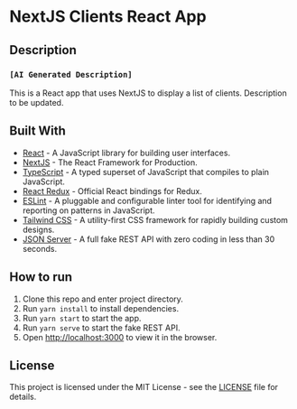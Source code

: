 # NextJS Clients React App

## Description

### `[AI Generated Description]`

This is a React app that uses NextJS to display a list of clients.  Description to be updated.

## Built With

* [React](https://reactjs.org/) - A JavaScript library for building user interfaces.
* [NextJS](https://nextjs.org/) - The React Framework for Production.
* [TypeScript](https://www.typescriptlang.org/) - A typed superset of JavaScript that compiles to plain JavaScript.
* [React Redux](https://react-redux.js.org/) - Official React bindings for Redux.
* [ESLint](https://eslint.org/) - A pluggable and configurable linter tool for identifying and reporting on patterns in JavaScript.
* [Tailwind CSS](https://tailwindcss.com/) - A utility-first CSS framework for rapidly building custom designs.
* [JSON Server]() - A full fake REST API with zero coding in less than 30 seconds.

## How to run

1. Clone this repo and enter project directory.
2. Run `yarn install` to install dependencies.
3. Run `yarn start` to start the app.
4. Run `yarn serve` to start the fake REST API.
5. Open [http://localhost:3000](http://localhost:3000) to view it in the browser.

## License

This project is licensed under the MIT License - see the [LICENSE](LICENSE) file for details.
